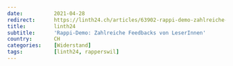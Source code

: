 ```yaml
---
date:          2021-04-28
redirect:      https://linth24.ch/articles/63902-rappi-demo-zahlreiche-feedbacks-von-leserinnen
title:         linth24
subtitle:      'Rappi-Demo: Zahlreiche Feedbacks von LeserInnen'
country:       CH
categories:    [Widerstand]
tags:          [linth24, rapperswil]
---
```

